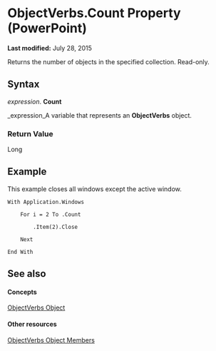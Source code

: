 
# ObjectVerbs.Count Property (PowerPoint)

 **Last modified:** July 28, 2015

Returns the number of objects in the specified collection. Read-only.

## Syntax

 _expression_. **Count**

 _expression_A variable that represents an  **ObjectVerbs** object.


### Return Value

Long


## Example

This example closes all windows except the active window.


```
With Application.Windows

    For i = 2 To .Count

        .Item(2).Close

    Next

End With
```


## See also


#### Concepts


 [ObjectVerbs Object](71dfd143-cec6-8b6f-7d0f-5229bc442d92.md)
#### Other resources


 [ObjectVerbs Object Members](08f52401-debe-422c-177c-603e2f9d7b1b.md)
